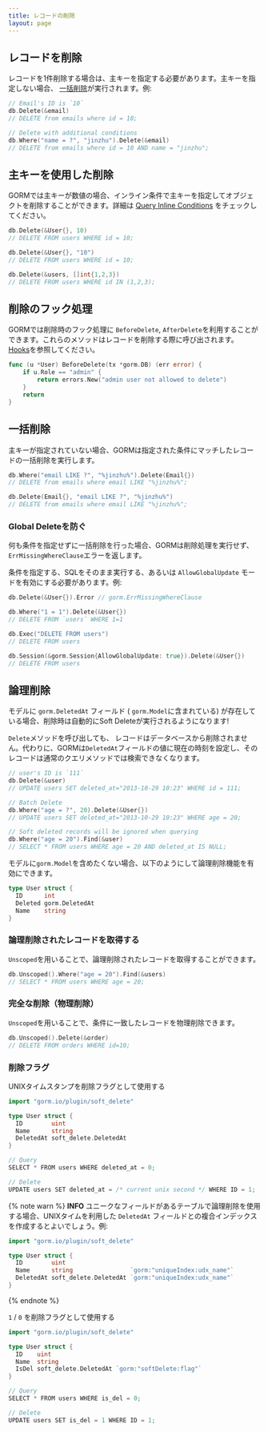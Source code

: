 ```yaml
---
title: レコードの削除
layout: page
---
```


## レコードを削除

レコードを1件削除する場合は、主キーを指定する必要があります。主キーを指定しない場合、 [一括削除](#batch_delete)が実行されます。例:

```go
// Email's ID is `10`
db.Delete(&email)
// DELETE from emails where id = 10;

// Delete with additional conditions
db.Where("name = ?", "jinzhu").Delete(&email)
// DELETE from emails where id = 10 AND name = "jinzhu";
```

## 主キーを使用した削除

GORMでは主キーが数値の場合、インライン条件で主キーを指定してオブジェクトを削除することができます。詳細は [Query Inline Conditions](query.html#inline_conditions) をチェックしてください。

```go
db.Delete(&User{}, 10)
// DELETE FROM users WHERE id = 10;

db.Delete(&User{}, "10")
// DELETE FROM users WHERE id = 10;

db.Delete(&users, []int{1,2,3})
// DELETE FROM users WHERE id IN (1,2,3);
```

## 削除のフック処理

GORMでは削除時のフック処理に `BeforeDelete`, `AfterDelete`を利用することができます。これらのメソッドはレコードを削除する際に呼び出されます。 [Hooks](hooks.html)を参照してください。

```go
func (u *User) BeforeDelete(tx *gorm.DB) (err error) {
    if u.Role == "admin" {
        return errors.New("admin user not allowed to delete")
    }
    return
}
```

## <span id="batch_delete">一括削除</span>

主キーが指定されていない場合、GORMは指定された条件にマッチしたレコードの一括削除を実行します。

```go
db.Where("email LIKE ?", "%jinzhu%").Delete(Email{})
// DELETE from emails where email LIKE "%jinzhu%";

db.Delete(Email{}, "email LIKE ?", "%jinzhu%")
// DELETE from emails where email LIKE "%jinzhu%";
```

### Global Deleteを防ぐ

何も条件を指定せずに一括削除を行った場合、GORMは削除処理を実行せず、`ErrMissingWhereClause`エラーを返します。

条件を指定する、SQLをそのまま実行する、あるいは `AllowGlobalUpdate` モードを有効にする必要があります。例:

```go
db.Delete(&User{}).Error // gorm.ErrMissingWhereClause

db.Where("1 = 1").Delete(&User{})
// DELETE FROM `users` WHERE 1=1

db.Exec("DELETE FROM users")
// DELETE FROM users

db.Session(&gorm.Session{AllowGlobalUpdate: true}).Delete(&User{})
// DELETE FROM users
```

## 論理削除

モデルに `gorm.DeletedAt` フィールド ( `gorm.Model`に含まれている) が存在している場合、削除時は自動的にSoft Deleteが実行されるようになります!

`Delete`メソッドを呼び出しても、 レコードはデータベースから削除されません。代わりに、GORMは`DeletedAt`フィールドの値に現在の時刻を設定し、そのレコードは通常のクエリメソッドでは検索できなくなります。

```go
// user's ID is `111`
db.Delete(&user)
// UPDATE users SET deleted_at="2013-10-29 10:23" WHERE id = 111;

// Batch Delete
db.Where("age = ?", 20).Delete(&User{})
// UPDATE users SET deleted_at="2013-10-29 10:23" WHERE age = 20;

// Soft deleted records will be ignored when querying
db.Where("age = 20").Find(&user)
// SELECT * FROM users WHERE age = 20 AND deleted_at IS NULL;
```

モデルに`gorm.Model`を含めたくない場合、以下のようにして論理削除機能を有効にできます。

```go
type User struct {
  ID      int
  Deleted gorm.DeletedAt
  Name    string
}
```

### 論理削除されたレコードを取得する

`Unscoped`を用いることで、論理削除されたレコードを取得することができます。

```go
db.Unscoped().Where("age = 20").Find(&users)
// SELECT * FROM users WHERE age = 20;
```

### 完全な削除（物理削除）

`Unscoped`を用いることで、条件に一致したレコードを物理削除できます。

```go
db.Unscoped().Delete(&order)
// DELETE FROM orders WHERE id=10;
```

### 削除フラグ

UNIXタイムスタンプを削除フラグとして使用する

```go
import "gorm.io/plugin/soft_delete"

type User struct {
  ID        uint
  Name      string
  DeletedAt soft_delete.DeletedAt
}

// Query
SELECT * FROM users WHERE deleted_at = 0;

// Delete
UPDATE users SET deleted_at = /* current unix second */ WHERE ID = 1;
```

{% note warn %}
**INFO** ユニークなフィールドがあるテーブルで論理削除を使用する場合、UNIXタイムを利用した `DeletedAt` フィールドとの複合インデックスを作成するとよいでしょう。例:

```go
import "gorm.io/plugin/soft_delete"

type User struct {
  ID        uint
  Name      string                `gorm:"uniqueIndex:udx_name"`
  DeletedAt soft_delete.DeletedAt `gorm:"uniqueIndex:udx_name"`
}
```
{% endnote %}

`1` / `0` を削除フラグとして使用する

```go
import "gorm.io/plugin/soft_delete"

type User struct {
  ID    uint
  Name  string
  IsDel soft_delete.DeletedAt `gorm:"softDelete:flag"`
}

// Query
SELECT * FROM users WHERE is_del = 0;

// Delete
UPDATE users SET is_del = 1 WHERE ID = 1;
```
